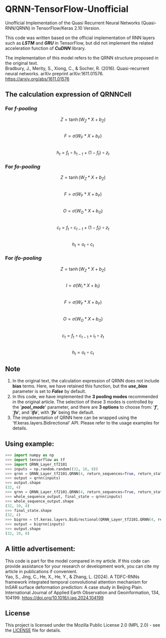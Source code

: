 # QRNN-TensorFlow-Unofficial
Unofficial Implementation of the Quasi Recurrent Neural Networks (Quasi-RNN/QRNN) in TensorFlow/Keras 2.10 Version.  
  
This code was written based on the official implementation of RNN layers such as ***LSTM*** and ***GRU*** in TensorFlow, but did not implement the related acceleration function of ***CuDNN*** library.  
  
The implementation of this model refers to the QRNN structure proposed in the original text.  
Bradbury, J., Merity, S., Xiong, C., & Socher, R. (2016). Quasi-recurrent neural networks. arXiv preprint arXiv:1611.01576. https://arxiv.org/abs/1611.01576  
  
## The calculation expression of QRNNCell
### For ***f-pooling***
$$Z = \tanh(W_Z * X + b_Z)$$  
$$F = \sigma(W_F * X + b_F)$$  
$$h_t = f_t \circ h_{t-1} + (1 - f_t) \circ z_t$$  
### For ***fo-pooling***
$$Z = \tanh(W_Z * X + b_Z)$$  
$$F = \sigma(W_F * X + b_F)$$  
$$O = \sigma(W_O * X + b_O)$$  
$$c_t = f_t \circ c_{t-1} + (1 - f_t) \circ z_t$$  
$$h_t = o_t \circ c_t$$  
### For ***ifo-pooling***
$$Z = \tanh(W_Z * X + b_Z)$$  
$$I = \sigma(W_I * X + b_I)$$  
$$F = \sigma(W_F * X + b_F)$$  
$$O = \sigma(W_O * X + b_O)$$  
$$c_t = f_t \circ c_{t-1} + i_t \circ z_t$$  
$$h_t = o_t \circ c_t$$  

## Note
1. In the original text, the calculation expression of QRNN does not include **bias** terms. Here, we have retained this function, but the ***use_bias*** parameter is set to ***False*** by default.
2. In this code, we have implemented the **3 pooling modes** recommended in the original article. The selection of these 3 modes is controlled by the '***pool_mode***' parameter, and there are **3 options** to choose from: '***f***', '***fo***', and '***ifo***', with '***fo***' being the default.
3. The implementation of QRNN here can be wrapped using the 'tf.keras.layers.Bidirectional' API. Please refer to the usage examples for details.

## Using example:  
```python
>>> import numpy as np
>>> import tensorflow as tf
>>> import QRNN_Layer_tf2101
>>> inputs = np.random.random((32, 10, 8))
>>> qrnn = QRNN_Layer_tf2101.QRNN(4, return_sequences=True, return_state=True)
>>> output = qrnn(inputs)
>>> output.shape
(32, 4)
>>> qrnn = QRNN_Layer_tf2101.QRNN(4, return_sequences=True, return_state=True)
>>> whole_sequence_output, final_state = qrnn(inputs)
>>> whole_sequence_output.shape
(32, 10, 4)
>>> final_state.shape
(32, 4)
>>> biqrnn = tf.keras.layers.Bidirectional(QRNN_Layer_tf2101.QRNN(4, return_sequences=True), merge_mode="concat")
>>> output = biqrnn(inputs)
>>> output.shape
(32, 10, 8)
```  
  
## A little advertisement:
This code is part for the model compared in my article. If this code can provide assistance for your research or development work, you can cite my article in publications if convenient.  
Yao, S., Jing, C., He, X., He, Y., & Zhang, L. (2024). A TDFC-RNNs framework integrated temporal convolutional attention mechanism for InSAR surface deformation prediction: A case study in Beijing Plain. International Journal of Applied Earth Observation and Geoinformation, 134, 104199. https://doi.org/10.1016/j.jag.2024.104199

## License
This project is licensed under the Mozilla Public License 2.0 (MPL 2.0) - see the [LICENSE](./LICENSE) file for details.
